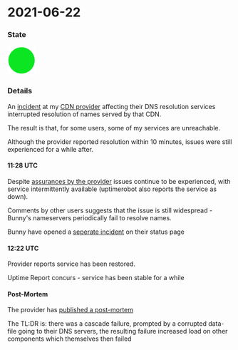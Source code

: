 2021-06-22
============

### State

![Resolved](../../imgs/green.png)


### Details

An [incident](https://status.bunnycdn.com/incidents/qbvwvmx82mnv) at my [CDN provider](https://twitter.com/BunnyCDN) affecting their DNS resolution services interrupted resolution of names served by that CDN.

The result is that, for some users, some of my services are unreachable.

Although the provider reported resolution within 10 minutes, issues were still experienced for a while after.


#### 11:28 UTC

Despite [assurances by the provider](https://twitter.com/BunnyCDN/status/1407266033627394048) issues continue to be experienced, with service intermittently available (uptimerobot also reports the service as down).

Comments by other users suggests that the issue is still widespread - Bunny's nameservers periodically fail to resolve names.

Bunny have opened a [seperate incident](https://status.bunnycdn.com/incidents/c7rdtvhz1b7n) on their status page



#### 12:22 UTC

Provider reports service has been restored.

Uptime Report concurs - service has been stable for a while


#### Post-Mortem

The provider has [published a post-mortem](https://bunny.net/blog/the-stack-overflow-of-death-dns-collapse/)

The TL:DR is: there was a cascade failure, prompted by a corrupted data-file going to their DNS servers, the resulting failure increased load on other components which themselves then failed

